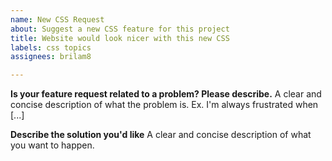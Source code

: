 ```yaml
---
name: New CSS Request
about: Suggest a new CSS feature for this project
title: Website would look nicer with this new CSS
labels: css topics
assignees: brilam8

---
```


**Is your feature request related to a problem? Please describe.**
A clear and concise description of what the problem is. Ex. I'm always frustrated when [...]

**Describe the solution you'd like**
A clear and concise description of what you want to happen.
